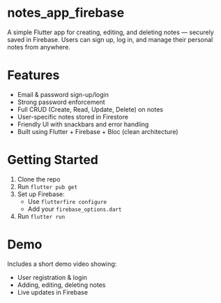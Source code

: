 # notes_app_firebase

A simple Flutter app for creating, editing, and deleting notes — securely saved in Firebase. Users can sign up, log in, and manage their personal notes from anywhere.

# Features

- Email & password sign-up/login
- Strong password enforcement
- Full CRUD (Create, Read, Update, Delete) on notes
- User-specific notes stored in Firestore
- Friendly UI with snackbars and error handling
- Built using Flutter + Firebase + Bloc (clean architecture)

# Getting Started

1. Clone the repo
2. Run `flutter pub get`
3. Set up Firebase:
   - Use `flutterfire configure`
   - Add your `firebase_options.dart`
4. Run `flutter run`

# Demo

Includes a short demo video showing:
- User registration & login
- Adding, editing, deleting notes
- Live updates in Firebase

